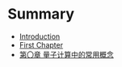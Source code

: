 # Summary

* [Introduction](README.md)
* [First Chapter](chapter1.md)
* [第〇章 量子计算中的常用概念](chapter0.md)

